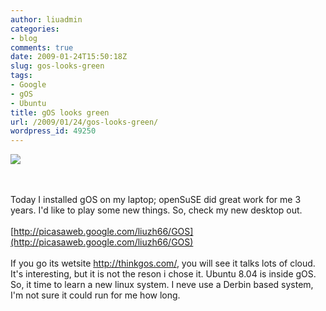 ```yaml
---
author: liuadmin
categories:
- blog
comments: true
date: 2009-01-24T15:50:18Z
slug: gos-looks-green
tags:
- Google
- gOS
- Ubuntu
title: gOS looks green
url: /2009/01/24/gos-looks-green/
wordpress_id: 49250
---
```


![](http://thinkgos.com/_images/gos31home.jpg)

<br /><br />Today I installed gOS on my laptop; openSuSE did great work for me 3 years. I'd like to play some new things. So, check my new desktop out.<br /><br />[http://picasaweb.google.com/liuzh66/GOS](http://picasaweb.google.com/liuzh66/GOS)<br /><br />If you go its wetsite http://thinkgos.com/, you will see it talks lots of cloud. It's interesting, but it is not the reson i chose it. Ubuntu 8.04 is inside gOS. So, it time to learn a new linux system. I neve use a Derbin based system, I'm not sure it could run for me how long.
